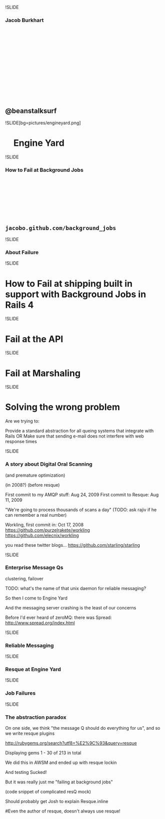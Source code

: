 !SLIDE
### Jacob Burkhart
<br/><br/><br/><br/>
<br/><br/><br/><br/>
<br/><br/><br/><br/><br/>
## @beanstalksurf

!SLIDE[bg=pictures/engineyard.png]
# &nbsp;&nbsp;&nbsp; Engine Yard

!SLIDE
### How to Fail at Background Jobs

<br/><br/><br/><br/><br/><br/><br/>

## `jacobo.github.com/background_jobs`

!SLIDE
### About Failure

!SLIDE
# How to Fail at shipping built in support with Background Jobs in Rails 4

!SLIDE
# Fail at the API

!SLIDE
# Fail at Marshaling

!SLIDE
# Solving the wrong problem

Are we trying to:

Provide a standard abstraction for all queing systems that integrate with Rails
OR
Make sure that sending e-mail does not interfere with web response times

!SLIDE
### A story about Digital Oral Scanning

(and premature optimization)

(in 2008?)
(before resque)

First commit to my AMQP stuff: Aug 24, 2009
First commit to Resque: Aug 11, 2009

"We're going to process thousands of scans a day" (TODO: ask rajiv if he can remember a real number)

Workling, first commit in: Oct 17, 2008
https://github.com/purzelrakete/workling
https://github.com/elecnix/workling

you read these twitter blogs...
https://github.com/starling/starling

!SLIDE
### Enterprise Message Qs

clustering, failover

TODO: what's the name of that unix daemon for reliable messaging?

So then I come to Engine Yard

And the messaging server crashing is the least of our concerns

Before I'd ever heard of zeroMQ:
  there was Spread:
  http://www.spread.org/index.html

!SLIDE
### Reliable Messaging

!SLIDE
### Resque at Engine Yard

!SLIDE
### Job Failures

!SLIDE
### The abstraction paradox

On one side, we think "the message Q should do everything for us", and so we write resque plugins

http://rubygems.org/search?utf8=%E2%9C%93&query=resque

Displaying gems 1 - 30 of 213 in total

We did this in AWSM and ended up with resque lockin

And testing Sucked!

But it was really just me "failing at background jobs"

(code snippet of complicated resQ mock)

Should probably get Josh to explain Resque.inline

#Even the author of resque, doesn't always use resque!














